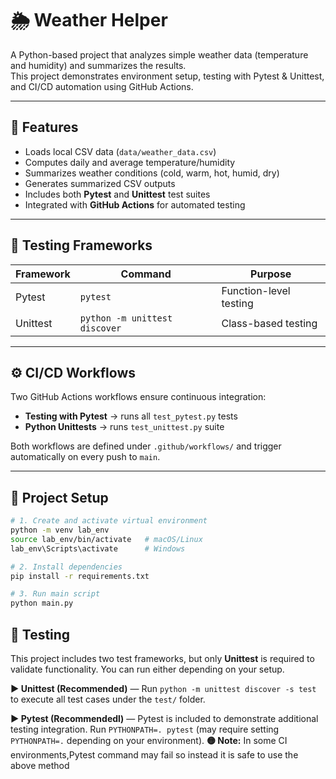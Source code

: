# 🌦️ Weather Helper

A Python-based project that analyzes simple weather data (temperature and humidity) and summarizes the results.  
This project demonstrates environment setup, testing with Pytest & Unittest, and CI/CD automation using GitHub Actions.

---

## 🧩 Features

- Loads local CSV data (`data/weather_data.csv`)
- Computes daily and average temperature/humidity
- Summarizes weather conditions (cold, warm, hot, humid, dry)
- Generates summarized CSV outputs
- Includes both **Pytest** and **Unittest** test suites
- Integrated with **GitHub Actions** for automated testing

---

## 🧪 Testing Frameworks

| Framework | Command | Purpose |
|------------|----------|----------|
| Pytest | `pytest` | Function-level testing |
| Unittest | `python -m unittest discover` | Class-based testing |

---

## ⚙️ CI/CD Workflows

Two GitHub Actions workflows ensure continuous integration:

- **Testing with Pytest** → runs all `test_pytest.py` tests  
- **Python Unittests** → runs `test_unittest.py` suite  

Both workflows are defined under `.github/workflows/` and trigger automatically on every push to `main`.

---

## 🧰 Project Setup

```bash
# 1. Create and activate virtual environment
python -m venv lab_env
source lab_env/bin/activate   # macOS/Linux
lab_env\Scripts\activate      # Windows

# 2. Install dependencies
pip install -r requirements.txt

# 3. Run main script
python main.py
```
## 🧪 Testing

This project includes two test frameworks, but only **Unittest** is required to validate functionality. You can run either depending on your setup.

**▶️ Unittest (Recommended)** — Run `python -m unittest discover -s test` to execute all test cases under the `test/` folder.

**▶️ Pytest (Recommendedl)** — Pytest is included to demonstrate additional testing integration. Run `PYTHONPATH=. pytest` (may require setting `PYTHONPATH=.` depending on your environment). **🟡 Note:** In some CI environments,Pytest command may fail so instead it is safe to use the above method
